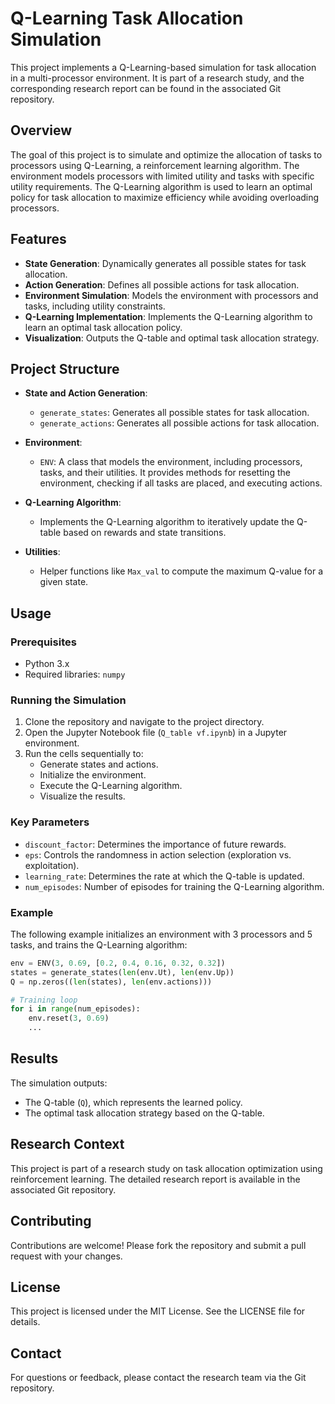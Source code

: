 # Q-Learning Task Allocation Simulation

This project implements a Q-Learning-based simulation for task allocation in a multi-processor environment. It is part of a research study, and the corresponding research report can be found in the associated Git repository.

## Overview

The goal of this project is to simulate and optimize the allocation of tasks to processors using Q-Learning, a reinforcement learning algorithm. The environment models processors with limited utility and tasks with specific utility requirements. The Q-Learning algorithm is used to learn an optimal policy for task allocation to maximize efficiency while avoiding overloading processors.

## Features

- **State Generation**: Dynamically generates all possible states for task allocation.
- **Action Generation**: Defines all possible actions for task allocation.
- **Environment Simulation**: Models the environment with processors and tasks, including utility constraints.
- **Q-Learning Implementation**: Implements the Q-Learning algorithm to learn an optimal task allocation policy.
- **Visualization**: Outputs the Q-table and optimal task allocation strategy.

## Project Structure

- **State and Action Generation**:
  - `generate_states`: Generates all possible states for task allocation.
  - `generate_actions`: Generates all possible actions for task allocation.

- **Environment**:
  - `ENV`: A class that models the environment, including processors, tasks, and their utilities. It provides methods for resetting the environment, checking if all tasks are placed, and executing actions.

- **Q-Learning Algorithm**:
  - Implements the Q-Learning algorithm to iteratively update the Q-table based on rewards and state transitions.

- **Utilities**:
  - Helper functions like `Max_val` to compute the maximum Q-value for a given state.

## Usage

### Prerequisites

- Python 3.x
- Required libraries: `numpy`

### Running the Simulation

1. Clone the repository and navigate to the project directory.
2. Open the Jupyter Notebook file (`Q_table vf.ipynb`) in a Jupyter environment.
3. Run the cells sequentially to:
   - Generate states and actions.
   - Initialize the environment.
   - Execute the Q-Learning algorithm.
   - Visualize the results.

### Key Parameters

- `discount_factor`: Determines the importance of future rewards.
- `eps`: Controls the randomness in action selection (exploration vs. exploitation).
- `learning_rate`: Determines the rate at which the Q-table is updated.
- `num_episodes`: Number of episodes for training the Q-Learning algorithm.

### Example

The following example initializes an environment with 3 processors and 5 tasks, and trains the Q-Learning algorithm:

```python
env = ENV(3, 0.69, [0.2, 0.4, 0.16, 0.32, 0.32])
states = generate_states(len(env.Ut), len(env.Up))
Q = np.zeros((len(states), len(env.actions)))

# Training loop
for i in range(num_episodes):
    env.reset(3, 0.69)
    ...
```

## Results

The simulation outputs:
- The Q-table (`Q`), which represents the learned policy.
- The optimal task allocation strategy based on the Q-table.

## Research Context

This project is part of a research study on task allocation optimization using reinforcement learning. The detailed research report is available in the associated Git repository.

## Contributing

Contributions are welcome! Please fork the repository and submit a pull request with your changes.

## License

This project is licensed under the MIT License. See the LICENSE file for details.

## Contact

For questions or feedback, please contact the research team via the Git repository.
